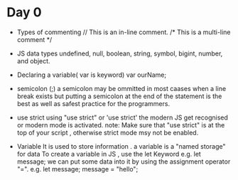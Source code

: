 # Day 0 

- Types of commenting
// This is an in-line comment.
/* This is a
multi-line comment */

- JS data types 
undefined, null, boolean, string, symbol, bigint, number, and object.

- Declaring a variable( var is keyword)
 var ourName;

- semicolon (;)
a semicolon may be ommitted in most caases when a line break exists
but putting a semicolon at the end of the statement is the best as well as safest practice for the programmers.

- use strict
using "use strict" or 'use strict' the modern JS get recognised or modern mode is activated.
note: Make sure that "use strict" is at the top of your script , otherwise strict mode msy not be enabled.

- Variable
It is used to store information . a variable is a "named storage" for data To create a variable in JS , use the let Keyword 
e.g.
let message;
we can put some data into it by using the assignment operator "=".
e.g.
let message;
message = "hello";